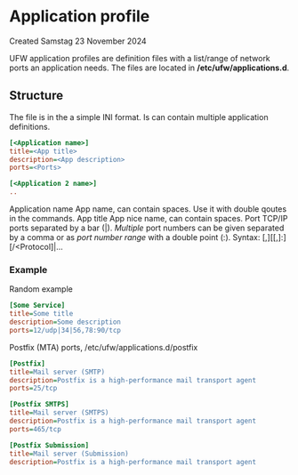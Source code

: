 # Application profile
Created Samstag 23 November 2024

UFW application profiles are definition files with a list/range of network ports an application needs. The files are located in **/etc/ufw/applications.d**.

Structure
---------
The file is in the a simple INI format. Is can contain multiple application definitions.
```ini
[<Application name>]
title=<App title>
description=<App description>
ports=<Ports>

[<Application 2 name>]
..
```

Application name	App name, can contain spaces. Use it with double qoutes in the commands.
App title		App nice name, can contain spaces.
Port			TCP/IP ports separated by a bar (|). *Multiple* port numbers can be given separated by a comma or as *port number range* with a double point (:).
Syntax: <Port number>[,<Port number>][[,]<Port number>:<Port number>][/<Protocol]|...

### Example
Random example
```ini
[Some Service]
title=Some title
description=Some description
ports=12/udp|34|56,78:90/tcp
```

Postfix (MTA) ports, /etc/ufw/applications.d/postfix
```ini
[Postfix]
title=Mail server (SMTP)
description=Postfix is a high-performance mail transport agent
ports=25/tcp

[Postfix SMTPS]
title=Mail server (SMTPS)
description=Postfix is a high-performance mail transport agent
ports=465/tcp

[Postfix Submission]
title=Mail server (Submission)
description=Postfix is a high-performance mail transport agent
```


